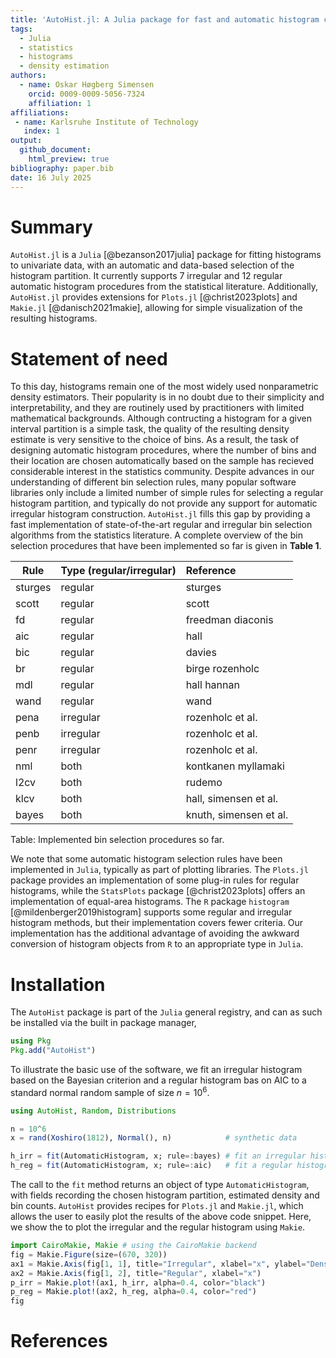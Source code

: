 ```yaml
---
title: 'AutoHist.jl: A Julia package for fast and automatic histogram construction'
tags:
  - Julia
  - statistics
  - histograms
  - density estimation
authors:
  - name: Oskar Høgberg Simensen
    orcid: 0009-0009-5056-7324
    affiliation: 1
affiliations:
 - name: Karlsruhe Institute of Technology
   index: 1
output:
  github_document:
    html_preview: true
bibliography: paper.bib
date: 16 July 2025
---
```


# Summary

`AutoHist.jl` is a `Julia` [@bezanson2017julia] package for fitting histograms to univariate data, with an automatic and data-based selection of the histogram partition.
It currently supports 7 irregular and 12 regular automatic histogram procedures from the statistical literature. Additionally, `AutoHist.jl` provides extensions for `Plots.jl` [@christ2023plots] and `Makie.jl` [@danisch2021makie],
allowing for simple visualization of the resulting histograms.

# Statement of need

To this day, histograms remain one of the most widely used nonparametric density estimators. Their popularity is in no doubt due to their simplicity and interpretability,
and they are routinely used by practitioners with limited mathematical backgrounds. 
Although contructing a histogram for a given interval partition is a simple task, the quality of the resulting density estimate is very sensitive to the choice of bins.
As a result, the task of designing automatic histogram procedures, where the number of bins and their location are chosen automatically based on the sample has recieved considerable interest in the statistics community.
Despite advances in our understanding of different bin selection rules, many popular software libraries only include a limited number of simple rules for selecting a regular histogram partition,
and typically do not provide any support for automatic irregular histogram construction.
`AutoHist.jl` fills this gap by providing a fast implementation of state-of-the-art regular and irregular bin selection algorithms from the statistics literature. A complete overview of the bin selection procedures that have been implemented so far is given in **Table 1**.

| Rule | Type (regular/irregular) | Reference |
|-----------|:--------|:--------------------|
| sturges | regular   | sturges |
| scott   | regular   | scott   |
| fd      | regular   | freedman diaconis |
| aic     | regular   | hall    |
| bic     | regular   | davies  |
| br      | regular   | birge rozenholc |
| mdl     | regular   | hall hannan |
| wand    | regular   | wand |
| pena    | irregular | rozenholc et al. |
| penb    | irregular | rozenholc et al. |
| penr    | irregular | rozenholc et al. |
| nml     | both      | kontkanen myllamaki |
| l2cv    | both      | rudemo |
| klcv    | both      | hall, simensen et al. |
| bayes   | both      | knuth, simensen et al. |
 

Table: Implemented bin selection procedures so far.


We note that some automatic histogram selection rules have been implemented in `Julia`, typically as part of plotting libraries.
The `Plots.jl` package provides an implementation of some plug-in rules for regular histograms, while the `StatsPlots` package [@christ2023plots] offers an implementation of equal-area histograms.
The `R` package `histogram` [@mildenberger2019histogram] supports some regular and irregular histogram methods, but their implementation covers fewer criteria.
Our implementation has the additional advantage of avoiding the awkward conversion of histogram objects from `R` to an appropriate type in `Julia`.

# Installation

The `AutoHist` package is part of the `Julia` general registry, and can as such be installed via the built in package manager,
```julia
using Pkg
Pkg.add("AutoHist")
```

To illustrate the basic use of the software, we fit an irregular histogram based on the Bayesian criterion and a regular histogram bas on AIC to a standard normal random sample of size $n = 10^6$.

```julia
using AutoHist, Random, Distributions

n = 10^6
x = rand(Xoshiro(1812), Normal(), n)            # synthetic data

h_irr = fit(AutomaticHistogram, x; rule=:bayes) # fit an irregular histogram
h_reg = fit(AutomaticHistogram, x; rule=:aic)   # fit a regular histogram
```

The call to the `fit` method returns an object of type `AutomaticHistogram`, with fields recording the chosen histogram partition, estimated density and bin counts. `AutoHist` provides recipes for `Plots.jl` and `Makie.jl`, which allows the user to easily plot the results of the above code snippet. Here, we show the to plot the irregular and the regular histogram using `Makie`.

```julia
import CairoMakie, Makie # using the CairoMakie backend
fig = Makie.Figure(size=(670, 320))
ax1 = Makie.Axis(fig[1, 1], title="Irregular", xlabel="x", ylabel="Density")
ax2 = Makie.Axis(fig[1, 2], title="Regular", xlabel="x")
p_irr = Makie.plot!(ax1, h_irr, alpha=0.4, color="black")
p_reg = Makie.plot!(ax2, h_reg, alpha=0.4, color="red")
fig
```


# References